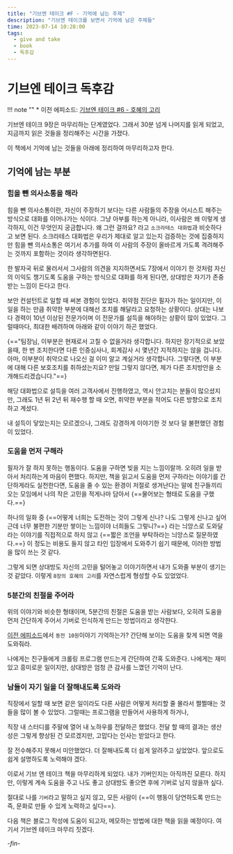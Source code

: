 ```yaml
---
title: "기브엔 테이크 #F - 기억에 남는 주제"
description: "기브엔 테이크를 보면서 기억에 남은 주제들"
time: 2023-07-14 10:28:00
tags:
  - give and take
  - book
  - 독후감
---
```



# 기브엔 테이크 독후감

!!! note ""
    * 이전 에피소드: [기브엔 테이크 #6 - 호혜의 고리](/fromitive-diary/diary/2023-07-12-book)

기브엔 테이크 9장은 마무리하는 단계였었다. 그래서 30분 넘게 나머지를 읽게 되었고, 지금까지 읽은 것들을 정리해주는 시간을 가졌다.

이 책에서 기억에 남는 것들을 아래에 정리하여 마무리하고자 한다.

## 기억에 남는 부분

### 힘을 뺀 의사소통을 해라

힘을 뺀 의사소통이란, 자신이 주장하기 보다는 다른 사람들의 주장을 어시스트 해주는 방식으로 대화를 이어나가는 식이다.
그냥 아부를 하는게 아니라, 이사람은 왜 이렇게 생각하지, 이건 무엇인지 궁금합니다. 왜 그런 걸까요? 라고 `소크라테스 대화법`과 비슷하다고 보면 된다. 소크라테스 대화법은 우리가 제대로 알고 있는지 검증하는 것에 집중하지만 힘을 뺀 의사소통은 여기서 추가를 하여 이 사람의 주장이 올바르게 가도록 격려해주는 것까지 포함하는 것이라 생각하면된다.

한 발자국 뒤로 물러서서 그사람의 의견을 지지하면서도 7장에서 이야기 한 것처럼 자신의 이익도 챙기도록 도움을 구하는 방식으로 대화를 하게 된다면, 상대방은 자기가 존중 받는 느낌이 든다고 한다.

보안 컨설턴트로 일할 때 써본 경험이 있었다. 취약점 진단은 필자가 하는 일이지만, 이 일을 하는 만큼 취약한 부분에 대해선 조치를 해달라고 요청하는 상황이다. 상대는 나보다 경력이 10년 이상된 전문가이며 이 전문가를 설득을 해야하는 상황이 많이 있었다. 그럴때마다, 최대한 배려하며 아래와 같이 이야기 하곤 했었다.

{=="팀장님, 이부분은 현재로서 고칠 수 없을거라 생각합니다. 하지만 장기적으로 보았을때, 한 번 조치한다면 다른 인증심사나, 회계감사 시 몇년간 지적하지는 않을 겁니다. 아마, 이부분이 취약으로 나오신 걸 이미 알고 계실거라 생각합니다. 그렇다면, 이 부분에 대해 다른 보호조치를 취하셨는지요? 만일 그렇지 않다면, 제가 다른 조치방안을 소개해드리겠습니다."==} 

해당 대화법으로 설득을 여러 고객사에서 진행하였고, 역시 안고치는 분들이 많으셨지만, 그래도 1년 뒤 2년 뒤 재수행 할 때 오면, 취약한 부분을 적어도 다른 방향으로 조치하고 계셨다.

내 설득이 닿았는지는 모르겠으나, 그래도 강경하게 이야기한 것 보다 덜 불편했던 경험이 있었다.

### 도움을 먼저 구해라

필자가 잘 하지 못하는 행동이다. 도움을 구하면 빚을 지는 느낌이랄까. 오히려 일을 받아서 처리하는게 마음이 편했다. 하지만, 책을 읽고서 도움을 먼저 구하라는 이야기를 간단하게라도 실천한다면, 도움을 줄 수 있는 환경이 저절로 생겨난다는 말에 친구들끼리 오는 모임에서 나의 작은 고민을 적게나마 담아서 {==물어보는 형태로 도움을 구했다.==} 

하나의 일화 중 {==어떻게 너희는 도전하는 것이 그렇게 신나? 나도 그렇게 신나고 싶어 근데 너무 불편한 기분만 쌓이는 느낌이야 너희들도 그렇니?==} 라는 늬앙스로 도와달라는 이야기를 직접적으로 하지 않고 {==짧은 조언을 부탁하라는 늬앙스로 질문하였다.==} 이 정도는 비용도 들지 않고 타인 입장에서 도와주기 쉽기 때문에, 이러한 방법을 많이 쓰는 것 같다.

그렇게 되면 상대방도 자신의 고민을 털어놓고 이야기하면서 내가 도와줄 부분이 생기는 것 같았다. 이렇게 `8장의 호혜의 고리`를 자연스럽게 형성할 수도 있었었다.

### 5분간의 친절을 주어라

위의 이야기와 비슷한 형태이며, 5분간의 친절은 도움을 받는 사람보다, 오히려 도움을 먼저 간단하게 주어서 기버로 인식하게 만드는 방법이라고 생각한다.

[이전 에피소드](/fromitive-diary/diary/2023-07-12-book/)에서 `동전 10원`이야기 기억하는가? 간단해 보이는 도움을 찾게 되면 역을 도와줘라.

나에게는 친구들에게 크롤링 프로그램 만드는게 간단하여 간혹 도와준다. 나에게는 재미있고 흥미로운 일이지만, 상대방은 엄청 큰 감사를 느꼈던 기억이 난다. 

### 남들이 자기 일을 더 잘해내도록 도와라

직장에서 일할 때 보면 같은 일이라도 다른 사람은 어떻게 처리할 줄 몰라서 쩔쩔매는 것들을 많이 볼 수 있었다. 그럴때는 프로그램을 만들어서 사용하게 하거나,

직장 내 스터디를 주말에 열어 내 노하우를 전달하곤 했었다. 전달 할 때의 결과는 생산성은 그렇게 향상된 건 모르겠지만, 고맙다는 인사는 받았다고 한다.

잘 전수해주지 못해서 미안했었다. 더 잘해내도록 더 쉽게 알려주고 싶었었다. 앞으로도 쉽게 설명하도록 노력해야 겠다.


이로서 기브 앤 테이크 책을 마무리하게 되었다. 내가 기버인지는 아직까진 모른다. 하지만, 이렇게 계속 도움을 주고 나도 좋고 상대방도 좋으면 후에 기버로 남지 않을까 싶다.

절대로 나를 `기버`라고 말하고 싶지 않고, 모든 사람이 {==이 행동이 당연하도록 만드는 즉, 문화로 만들 수 있게 노력하고 싶다==}.


다음 책은 블로그 작성에 도움이 되고자, 메모하는 방법에 대한 책을 읽을 예정이다. 여기서 기브엔 테이크 마무리 짓겠다.

*-fin-*

